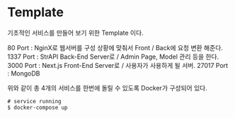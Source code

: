 # Template
기초적인 서비스를 만들어 보기 위한 Template 이다.

80 Port : NginX로 웹서버를 구성 상황에 맞춰서 Front / Back에 요청 변환 해준다.
1337 Port : StrAPI Back-End Server로 / Admin Page, Model 관리 등을 한다.
3000 Port : Next.js Front-End Server로 / 사용자가 사용하게 될 서버.
27017 Port : MongoDB

위와 같이 총 4개의 서비스를 한번에 돌릴 수 있도록 Docker가 구성되어 있다.

```shell
# service running
$ docker-compose up
```

